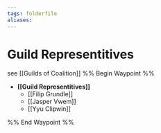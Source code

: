```yaml
---
tags: folderfile
aliases:
---
```


# Guild Representitives
see [[Guilds of Coalition]]
%% Begin Waypoint %%
- **[[Guild Representitives]]**
	- [[Filip Grundle]]
	- [[Jasper Vwem]]
	- [[Yyu Clipwin]]

%% End Waypoint %%
